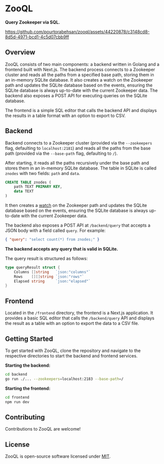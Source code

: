 # ZooQL
**Query Zookeeper via SQL.**

https://github.com/pourtorabehsan/zooql/assets/44220878/c3148cd8-8d5d-4971-bcd1-4c5d07cbb9ff


## Overview

ZooQL consists of two main components: a backend written in Golang and a frontend built with Next.js. The backend process connects to a Zookeeper cluster and reads all the paths from a specified base path, storing them in an in-memory SQLite database. It also creates a watch on the Zookeeper path and updates the SQLite database based on the events, ensuring the SQLite database is always up-to-date with the current Zookeeper data. The backend also exposes a POST API for executing queries on the SQLite database.

The frontend is a simple SQL editor that calls the backend API and displays the results in a table format with an option to export to CSV.

## Backend

Backend connects to a Zookeeper cluster (provided via the `--zookeepers` flag, defaulting to `localhost:2181`) and reads all the paths from the base path (provided via the `--base-path` flag, defaulting to `/`).

After starting, it reads all the paths recursively under the base path and stores them in an in-memory SQLite database. The table in SQLite is called `znodes` with two fields: `path` and `data`.

```sql
CREATE TABLE znodes (
    path TEXT PRIMARY KEY,
    data TEXT
)
```

It then creates a [watch](https://zookeeper.apache.org/doc/current/zookeeperProgrammers.html#ch_zkWatches) on the Zookeeper path and updates the SQLite database based on the events, ensuring the SQLite database is always up-to-date with the current Zookeeper data.

The backend also exposes a POST API at `/backend/query` that accepts a JSON body with a field called `query`.
For example:

```json
{ "query": "select count(*) from znodes;" }
```

**The backend accepts any query that is valid in SQLite.**

The query result is structured as follows:

```go
type queryResult struct {
	Columns []string   `json:"columns"`
	Rows    [][]string `json:"rows"`
	Elapsed string     `json:"elapsed"`
}
```

## Frontend

Located in the `/frontend` directory, the frontend is a Next.js application. It provides a basic SQL editor that calls the `/backend/query` API and displays the result as a table with an option to export the data to a CSV file.

## Getting Started

To get started with ZooQL, clone the repository and navigate to the respective directories to start the backend and frontend services.

**Starting the backend:**

```bash
cd backend
go run ./... --zookeepers=localhost:2183 --base-path=/
```

**Starting the frontend:**
```bash
cd frontend
npm run dev
```

## Contributing

Contributions to ZooQL are welcome!

## License

ZooQL is open-source software licensed under [MIT](LICENSE).
